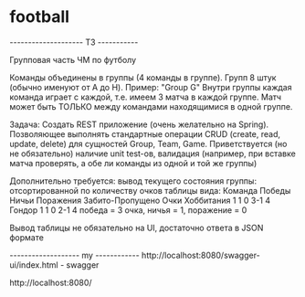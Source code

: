 # football
-------------------- ТЗ -----------

Групповая часть ЧМ по футболу

Команды объединены в группы (4 команды в группе). Групп 8 штук (обычно именуют от A до H). Пример: "Group G"
Внутри группы каждая команда играет с каждой, т.е. имеем 3 матча в каждой группе. Матч может быть ТОЛЬКО между командами находящимися в одной группе.

Задача:
Создать REST приложение (очень желательно на Spring). Позволяющее выполнять стандартные операции CRUD (create, read, update, delete) для сущностей Group, Team, Game. Приветствуется (но не обязательно) наличие unit test-ов, валидация (например, при вставке матча проверять, а обе ли команды из одной и той же группы)

Дополнительно требуется: вывод текущего состояния группы: отсортированной по количеству очков таблицы вида:
Команда     Победы       Ничьи      Поражения        Забито-Пропущено             Очки
Хоббитания    1            1            0               3-1                         4
Гондор        1            1            0               2-1                         4
победа = 3 очка, ничья = 1, поражение = 0

Вывод таблицы не обязательно на UI, достаточно ответа в JSON формате

------------------- my ------------
http://localhost:8080/swagger-ui/index.html  - swagger

http://localhost:8080/

